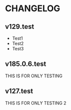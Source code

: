 # CHANGELOG

## v129.test
- Test1
- Test2
- Test3

## v185.0.6.test
THIS IS FOR ONLY TESTING

## v127.test
THIS IS FOR ONLY TESTING 2
